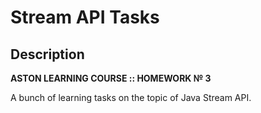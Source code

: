 # Stream API Tasks

## Description

**ASTON LEARNING COURSE :: HOMEWORK № 3**

A bunch of learning tasks on the topic of Java Stream API.